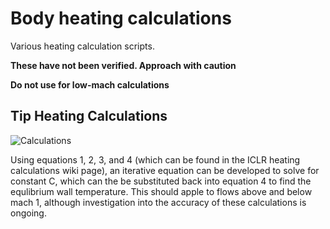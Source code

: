 
# Body heating calculations

Various heating calculation scripts.

**These have not been verified. Approach with caution**

**Do not use for low-mach calculations**

## Tip Heating Calculations

![Calculations](~/Calculations.jpg)

Using equations 1, 2, 3, and 4 (which can be found in the ICLR heating calculations wiki page), an iterative equation can be developed to solve for constant C, which can the be substituted back into equation 4 to find the equlibrium wall temperature.
This should apple to flows above and below mach 1, although investigation into the accuracy of these calculations is ongoing.
